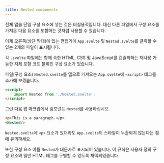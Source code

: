 ```yaml
---
title: Nested components
---
```


전체 앱을 단일 구성 요소에 넣는 것은 비실용적입니다. 대신 다른 파일에서 구성 요소를 가져온 다음 요소를 포함하는 것처럼 사용할 수 있습니다.

이제 오른쪽(상단 막대)에 있는 편집기에 `App.svelte` 및 `Nested.svelte`를 클릭할 수 있는 2개의 파일이 표시됩니다.

각 `.svelte` 파일에는 함께 속한 HTML, CSS 및 JavaScript를 캡슐화하는 재사용 가능한 자체 포함 코드 블록인 구성 요소가 있습니다.

파일(구성 요소) `Nested.svelte`를 앱으로 가져오는 `App.svelte`에 `<script>` 태그를 추가해 보겠습니다.

```html
<script>
	import Nested from './Nested.svelte';
</script>
```

그런 다음 앱 마크업에서 컴포넌트 `Nested`를 사용하십시오.

```html
<p>This is a paragraph.</p>
<Nested/>
```

`Nested.svelte`에 `<p>` 요소가 있더라도 `App.svelte`의 스타일이 누출되지 않는다는 점에 유의하세요.

또한 구성 요소 이름 `Nested`가 대문자로 표시되어 있습니다. 이 규칙은 사용자 정의 구성 요소와 일반 HTML 태그를 구별할 수 있도록 채택되었습니다.
